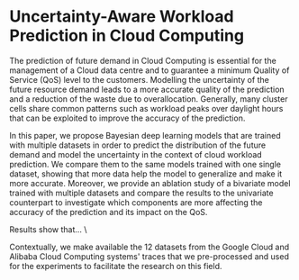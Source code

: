 # Uncertainty-Aware Workload Prediction in Cloud Computing

The prediction of future demand in Cloud Computing is essential for the management of a Cloud data centre and to guarantee a minimum Quality of Service (QoS) level to the customers. Modelling the uncertainty of the future resource demand leads to a more accurate quality of the prediction and a reduction of the waste due to overallocation. Generally, many cluster cells share common patterns such as workload peaks over daylight hours that can be exploited to improve the accuracy of the prediction.

In this paper, we propose Bayesian deep learning models that are trained with multiple datasets in order to predict the distribution of the future demand and model the uncertainty in the context of cloud workload prediction. We compare them to the same models trained with one single dataset, showing that more data help the model to generalize and make it more accurate. Moreover, we provide an ablation study of a bivariate model trained with multiple datasets and compare the results to the univariate counterpart to investigate which components are more affecting the accuracy of the prediction and its impact on the QoS.

Results show that... \\

Contextually, we make available the 12 datasets from the Google Cloud and Alibaba Cloud Computing systems' traces that we pre-processed and used for the experiments to facilitate the research on this field. 
